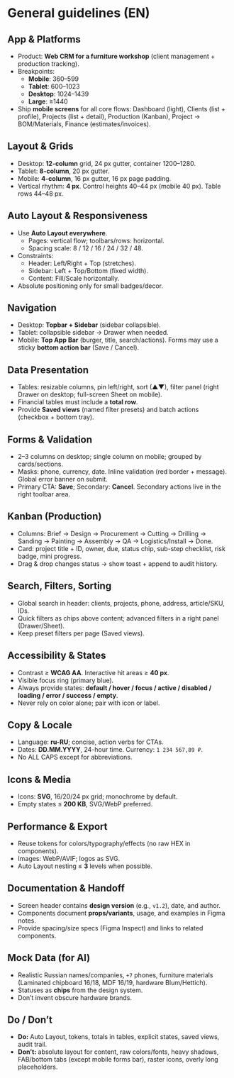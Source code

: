 # General guidelines (EN)

## App & Platforms
- Product: **Web CRM for a furniture workshop** (client management + production tracking).
- Breakpoints:
  - **Mobile**: 360–599
  - **Tablet**: 600–1023
  - **Desktop**: 1024–1439
  - **Large**: ≥1440
- Ship **mobile screens** for all core flows: Dashboard (light), Clients (list + profile), Projects (list + detail), Production (Kanban), Project → BOM/Materials, Finance (estimates/invoices).

## Layout & Grids
- Desktop: **12-column** grid, 24 px gutter, container 1200–1280.
- Tablet: **8-column**, 20 px gutter.
- Mobile: **4-column**, 16 px gutter, 16 px page padding.
- Vertical rhythm: **4 px**. Control heights 40–44 px (mobile 40 px). Table rows 44–48 px.

## Auto Layout & Responsiveness
- Use **Auto Layout everywhere**.
  - Pages: vertical flow; toolbars/rows: horizontal.
  - Spacing scale: 8 / 12 / 16 / 24 / 32 / 48.
- Constraints:
  - Header: Left/Right + Top (stretches).
  - Sidebar: Left + Top/Bottom (fixed width).
  - Content: Fill/Scale horizontally.
- Absolute positioning only for small badges/decor.

## Navigation
- Desktop: **Topbar + Sidebar** (sidebar collapsible).
- Tablet: collapsible sidebar → Drawer when needed.
- Mobile: **Top App Bar** (burger, title, search/actions). Forms may use a sticky **bottom action bar** (Save / Cancel).

## Data Presentation
- Tables: resizable columns, pin left/right, sort (▲▼), filter panel (right Drawer on desktop; full-screen Sheet on mobile).
- Financial tables must include a **total row**.
- Provide **Saved views** (named filter presets) and batch actions (checkbox + bottom tray).

## Forms & Validation
- 2–3 columns on desktop; single column on mobile; grouped by cards/sections.
- Masks: phone, currency, date. Inline validation (red border + message). Global error banner on submit.
- Primary CTA: **Save**; Secondary: **Cancel**. Secondary actions live in the right toolbar area.

## Kanban (Production)
- Columns: Brief → Design → Procurement → Cutting → Drilling → Sanding → Painting → Assembly → QA → Logistics/Install → Done.
- Card: project title + ID, owner, due, status chip, sub-step checklist, risk badge, mini progress.
- Drag & drop changes status → show toast + append to audit history.

## Search, Filters, Sorting
- Global search in header: clients, projects, phone, address, article/SKU, IDs.
- Quick filters as chips above content; advanced filters in a right panel (Drawer/Sheet).
- Keep preset filters per page (Saved views).

## Accessibility & States
- Contrast ≥ **WCAG AA**. Interactive hit areas ≥ **40 px**.
- Visible focus ring (primary blue).
- Always provide states: **default / hover / focus / active / disabled / loading / error / success / empty**.
- Never rely on color alone; pair with icon or label.

## Copy & Locale
- Language: **ru-RU**; concise, action verbs for CTAs.
- Dates: **DD.MM.YYYY**, 24-hour time. Currency: `1 234 567,89 ₽`.
- No ALL CAPS except for abbreviations.

## Icons & Media
- Icons: **SVG**, 16/20/24 px grid; monochrome by default.
- Empty states ≤ **200 KB**, SVG/WebP preferred.

## Performance & Export
- Reuse tokens for colors/typography/effects (no raw HEX in components).
- Images: WebP/AVIF; logos as SVG.
- Auto Layout nesting ≤ **3** levels when possible.

## Documentation & Handoff
- Screen header contains **design version** (e.g., `v1.2`), date, and author.
- Components document **props/variants**, usage, and examples in Figma notes.
- Provide spacing/size specs (Figma Inspect) and links to related components.

## Mock Data (for AI)
- Realistic Russian names/companies, `+7` phones, furniture materials (Laminated chipboard 16/18, MDF 16/19, hardware Blum/Hettich).
- Statuses as **chips** from the design system.
- Don’t invent obscure hardware brands.

## Do / Don’t
- **Do:** Auto Layout, tokens, totals in tables, explicit states, saved views, audit trail.
- **Don’t:** absolute layout for content, raw colors/fonts, heavy shadows, FAB/bottom tabs (except mobile forms bar), raster icons, overly long placeholders.
